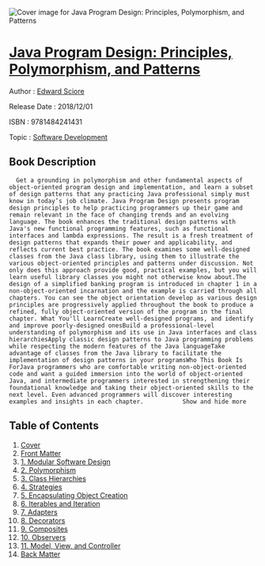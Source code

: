 ![Cover image for Java Program Design: Principles, Polymorphism, and Patterns](https://imgdetail.ebookreading.net/cover/cover/20200215/EB9781484241431.jpg)

[Java Program Design: Principles, Polymorphism, and Patterns](https://ebookreading.net/view/book/Java+Program+Design%3A+Principles%2C+Polymorphism%2C+and+Patterns-EB9781484241431_1.html "Java Program Design: Principles, Polymorphism, and Patterns")
====================================================================================================================

Author : [Edward Sciore](https://ebookreading.net/search/author/Edward+Sciore)

Release Date : 2018/12/01

ISBN : 9781484241431

Topic : [Software Development](https://ebookreading.net/search/category/software-development)

Book Description
-----------------

      Get a grounding in polymorphism and other fundamental aspects of object-oriented program design and implementation, and learn a subset of design patterns that any practicing Java professional simply must know in today’s job climate. Java Program Design presents program design principles to help practicing programmers up their game and remain relevant in the face of changing trends and an evolving language. The book enhances the traditional design patterns with Java's new functional programming features, such as functional interfaces and lambda expressions. The result is a fresh treatment of design patterns that expands their power and applicability, and reflects current best practice. The book examines some well-designed classes from the Java class library, using them to illustrate the various object-oriented principles and patterns under discussion. Not only does this approach provide good, practical examples, but you will learn useful library classes you might not otherwise know about.The design of a simplified banking program is introduced in chapter 1 in a non-object-oriented incarnation and the example is carried through all chapters. You can see the object orientation develop as various design principles are progressively applied throughout the book to produce a refined, fully object-oriented version of the program in the final chapter. What You'll LearnCreate well-designed programs, and identify and improve poorly-designed onesBuild a professional-level understanding of polymorphism and its use in Java interfaces and class hierarchiesApply classic design patterns to Java programming problems while respecting the modern features of the Java languageTake advantage of classes from the Java library to facilitate the implementation of design patterns in your programsWho This Book Is ForJava programmers who are comfortable writing non-object-oriented code and want a guided immersion into the world of object-oriented Java, and intermediate programmers interested in strengthening their foundational knowledge and taking their object-oriented skills to the next level. Even advanced programmers will discover interesting examples and insights in each chapter.           Show and hide more                
Table of Contents
-----------------

1. [Cover](https://ebookreading.net/view/book/Java+Program+Design%3A+Principles%2C+Polymorphism%2C+and+Patterns-EB9781484241431_1.html)
1. [Front Matter](https://ebookreading.net/view/book/Java+Program+Design%3A+Principles%2C+Polymorphism%2C+and+Patterns-EB9781484241431_2.html)
1. [1. Modular Software Design](https://ebookreading.net/view/book/Java+Program+Design%3A+Principles%2C+Polymorphism%2C+and+Patterns-EB9781484241431_3.html)
1. [2. Polymorphism](https://ebookreading.net/view/book/Java+Program+Design%3A+Principles%2C+Polymorphism%2C+and+Patterns-EB9781484241431_4.html)
1. [3. Class Hierarchies](https://ebookreading.net/view/book/Java+Program+Design%3A+Principles%2C+Polymorphism%2C+and+Patterns-EB9781484241431_5.html)
1. [4. Strategies](https://ebookreading.net/view/book/Java+Program+Design%3A+Principles%2C+Polymorphism%2C+and+Patterns-EB9781484241431_6.html)
1. [5. Encapsulating Object Creation](https://ebookreading.net/view/book/Java+Program+Design%3A+Principles%2C+Polymorphism%2C+and+Patterns-EB9781484241431_7.html)
1. [6. Iterables and Iteration](https://ebookreading.net/view/book/Java+Program+Design%3A+Principles%2C+Polymorphism%2C+and+Patterns-EB9781484241431_8.html)
1. [7. Adapters](https://ebookreading.net/view/book/Java+Program+Design%3A+Principles%2C+Polymorphism%2C+and+Patterns-EB9781484241431_9.html)
1. [8. Decorators](https://ebookreading.net/view/book/Java+Program+Design%3A+Principles%2C+Polymorphism%2C+and+Patterns-EB9781484241431_10.html)
1. [9. Composites](https://ebookreading.net/view/book/Java+Program+Design%3A+Principles%2C+Polymorphism%2C+and+Patterns-EB9781484241431_11.html)
1. [10. Observers](https://ebookreading.net/view/book/Java+Program+Design%3A+Principles%2C+Polymorphism%2C+and+Patterns-EB9781484241431_12.html)
1. [11. Model, View, and Controller](https://ebookreading.net/view/book/Java+Program+Design%3A+Principles%2C+Polymorphism%2C+and+Patterns-EB9781484241431_13.html)
1. [Back Matter](https://ebookreading.net/view/book/Java+Program+Design%3A+Principles%2C+Polymorphism%2C+and+Patterns-EB9781484241431_14.html)
